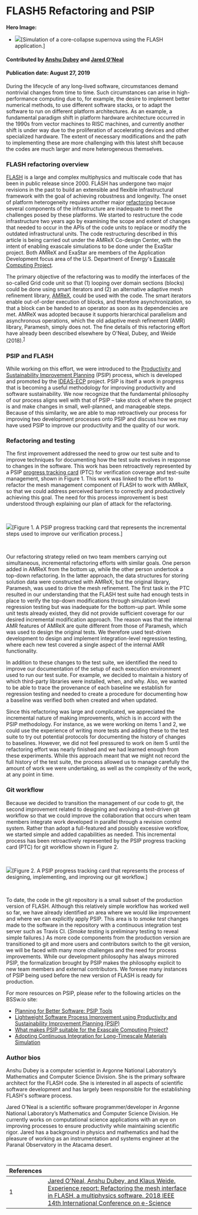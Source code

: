 # FLASH5 Refactoring and PSIP

**Hero Image:**

 - <img src='https://github.com/betterscientificsoftware/images/raw/master/Blog_0819_Dataviz.png' />[Simulation of a core-collapse supernova using the FLASH application.]
 
#### Contributed by [Anshu Dubey](https://github.com/adubey64) and [Jared O'Neal](https://github.com/jared321)

#### Publication date: August 27, 2019

During the lifecycle of any long-lived software, circumstances demand
nontrivial changes from time to time. Such circumstances can arise in 
high-performance computing due to, for example, the desire to implement better
numerical methods, to use different software stacks, or to adapt the software to
run on different platform architectures.  As an example, a fundamental
paradigm shift in platform hardware architecture occurred in the 1990s from vector machines to RISC
machines, and currently another shift is under way due to the proliferation of
accelerating devices and other specialized hardware.  The extent
of necessary modifications and the path to implementing these are more
challenging with this latest shift because the codes are much larger and more
heterogeneous themselves.

### FLASH refactoring overview
[FLASH](http://flash.uchicago.edu) is a large and complex multiphysics and multiscale code that has been in
public release since 2000.  FLASH has undergone two major revisions in the past
to build an extensible and flexible infrastructural framework with the goal of
achieving robustness and longevity.  The onset of platform heterogeneity
requires another major [refactoring](https://bssw.io/items?topic=refactoring) because
several components of the infrastructure are inadequate to meet the challenges 
posed by these platforms.  We started to restructure the code infrastructure two
years ago by examining the scope and extent of changes that needed to occur in 
the APIs of the code units to replace or modify the outdated infrastructural
units. The code restructuring described in this article is being carried out under the AMReX Co-design Center, with the intent of enabling exascale simulations to be done under the ExaStar project. Both AMReX and ExaStar are members of the Application Development focus area of the U.S. Department of Energy's [Exascale Computing Project](https://exascaleproject.org).

The primary objective of the refactoring was to modify the interfaces of the
so-called Grid code unit so that (1) looping over domain sections (blocks)
could be done using smart iterators and (2) an alternative adaptive mesh
refinement library, [AMReX](https://amrex-codes.github.io/amrex), could be used with the code. The smart iterators
enable out-of-order execution of blocks, and therefore asynchronization,
so that a block can be handed to an operator as soon as its dependencies are
met. AMReX was adopted because it supports hierarchical parallelism and asynchronous
operations, which the old adaptive mesh refinement (AMR) library, Paramesh,
simply does not.  The fine details of this refactoring effort have already been
described elsewhere by O'Neal, Dubey, and Weide (2018).<sup>[1]</sup>

### PSIP and FLASH
While working on this effort, we were introduced to the [Productivity and Sustainability Improvement Planning](https://bssw.io/items/planning-for-better-software-psip-tools) (PSIP) process, which is developed and promoted by the [IDEAS-ECP](https://ideas-productivity.org/) project.   PSIP is itself a work in progress that is becoming a useful methodology for improving productivity and software sustainability.  We now recognize that the fundamental philosophy of our process aligns well with that of PSIP – take stock of where the project is and make changes in small, well-planned, and manageable steps.  Because of this similarity, we are able to map retroactively our process for improving two development processes onto PSIP and discuss how we may have used PSIP to improve our productivity and the quality of our work.

### Refactoring and testing

The first improvement addressed the need to grow our test suite and to improve techniques for documenting how the test suite evolves in response to changes in the software.  This work has been retroactively represented by a PSIP [progress tracking card](https://bssw.io/items/planning-for-better-software-psip-tools) (PTC) for verification coverage and test-suite management, shown in Figure 1.  This work was linked to the effort to refactor the mesh management component of FLASH to work with AMReX, so that we could address perceived barriers to correctly and productively achieving this goal.  The need for this process improvement is best understood through explaining our plan of attack for the refactoring.

<br>

<img src='https://github.com/betterscientificsoftware/images/raw/master/Blog_082719_PSIPTestingCard.png' class='page lightbox'/>[Figure 1. A PSIP progress tracking card that represents the incremental steps used to improve our verification process.]

<br>

Our refactoring strategy relied on two team members carrying out simultaneous, incremental refactoring efforts with similar goals.  One person added in AMReX from the bottom up, while the other person undertook a top-down refactoring.  In the latter approach, the data structures for storing solution data were constructed with AMReX; but the original library, Paramesh, was used to drive the mesh refinement.  The first task in the PTC resulted in our understanding that the FLASH test suite had enough tests in place to verify the top-down modifications through simulation-level regression testing but was inadequate for the bottom-up part.  While some unit tests  already existed, they  did not provide sufficient coverage for our desired incremental modification approach. The reason was that the internal AMR features of AMReX are quite different from those of Paramesh, which was used to design the original tests.
We therefore used test-driven development to design and implement integration-level regression testing, where each new test covered a single aspect of the internal AMR functionality.

In addition to these changes to the test suite, we identified the need to improve our documentation of the setup of each execution environment used to run our test suite.  For example, we decided to maintain a history of which third-party libraries were installed, when, and why.  Also, we wanted to be able to trace the provenance of each baseline we establish for regression testing and needed to create a procedure for documenting how a baseline was verified both when created and when updated.

Since this refactoring was large and complicated, we appreciated the incremental nature of making improvements, which is in accord with the PSIP methodology.  For instance, as we were working on items 1 and 2, we could use the experience of writing more tests and adding these to the test suite to try out potential protocols for documenting the history of changes to baselines.  However, we did not feel pressured to work on item 5 until the refactoring effort was nearly finished and we had learned enough from these experiments.  While this approach meant that we might not record the full history of the test suite, the process allowed us to manage carefully the amount of work we were undertaking, as well as the complexity of the work, at any point in time.

### Git workflow

Because we decided to transition the management of our code to git, the second improvement related to designing and evolving a test-driven git workflow so that we could improve the collaboration that occurs when team members integrate work developed in parallel through a revision control system.  Rather than adopt a full-featured and possibly excessive workflow, we started simple and added capabilities as needed.  This incremental process has been retroactively represented by the PSIP progress tracking card (PTC) for git workflow shown in Figure 2.

<br>

<img src='https://github.com/betterscientificsoftware/images/raw/master/Blog_082719_PSIPGitCard.png' class='page lightbox' />[Figure 2. A PSIP progress tracking card that represents the process of designing, implementing, and improving our git workflow.]

<br>

To date, the code in the git repository is a small subset of the production version of FLASH. Although this relatively simple workflow has worked well so far, we have already identified an area where we would like improvement and where we can explicitly apply PSIP. This area is to *smoke test* changes made to the software in the repository with a continuous integration test server such as Travis CI. (*Smoke testing* is preliminary testing to reveal simple failures.) As more code components from the production version are transitioned to git and more users and contributors switch to the git version, we will be faced with many more challenges and the need for process improvements. While our development philosophy has always mirrored PSIP, the formalization brought by PSIP makes the philosophy explicit to new team members and external contributors. We foresee many instances of PSIP being used before the new version of FLASH is ready for production.
 
<!-- Replace using hyperlinked ref format
#### Citations
* Jared O'Neal, Anshu Dubey, & Klaus Weide. [Experience report: refactoring the mesh interface in FLASH, a multiphysics software](https://doi.org/10.1109/eScience.2018.00141). 2018 IEEE 14th International Conference on e-Science (e-Science). IEEE.
-->

For more resources on PSIP, please refer to the following articles on the BSSw.io site:
- [Planning for Better Software: PSIP Tools](https://bssw.io/items/planning-for-better-software-psip-tools)
- [Lightweight Software Process Improvement using Productivity and Sustainability Improvement Planning (PSIP)](https://bssw.io/items/lightweight-software-process-improvement-using-productivity-and-sustainability-improvement-planning-psip)
- [What makes PSIP suitable for the Exascale Computing Project?](https://bssw.io/items/what-makes-psip-suitable-for-the-exascale-computing-project)
- [Adopting Continuous Integration for Long-Timescale Materials Simulation](https://bssw.io/blog_posts/adopting-continuous-integration-for-long-timescale-materials-simulation)


### Author bios
Anshu Dubey is a computer scientist in Argonne National Laboratory’s Mathematics and Computer Science Division. She is the primary software architect for the FLASH code. She is interested in all aspects of scientific software development and has largely been responsible for the establishing FLASH's software process.

Jared O’Neal is a scientific software programmer/developer in Argonne National
Laboratory’s Mathematics and Computer Science Division.  He currently works on
computational science applications with an eye on improving processes to ensure
productivity while maintaining scientific rigor.  Jared has a background in
physics and mathematics and had the pleasure of working as an instrumentation
and systems engineer at the Paranal Observatory in the Atacama desert.

<br>

[1]: #ref1 "Experience report: Refactoring the mesh interface in FLASH, a multiphysics software"

References | &nbsp;
:--- | :---
<a name="ref1"></a>1 | [Jared O'Neal, Anshu Dubey, and Klaus Weide. Experience report: Refactoring the mesh interface in FLASH, a multiphysics software. 2018 IEEE 14th International Conference on e-Science ](https://doi.org/10.1109/eScience.2018.00141)

<!---
Publish: yes
RSS update: 2019-08-27
Categories: planning, development, reliability
Topics: software process improvement, refactoring, testing
Tags: bssw-blog-article
Level: 2
Prerequisites: default
Aggregate: none
--->

